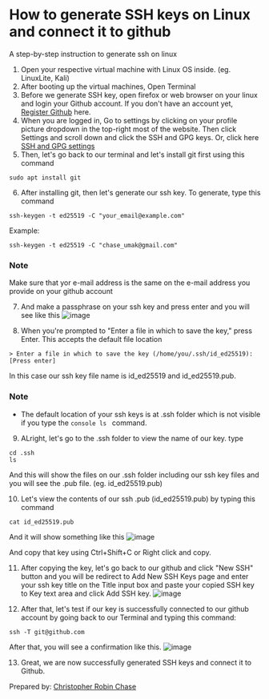 # How to generate SSH keys on Linux and connect it to github
A step-by-step instruction to generate ssh on linux

1. Open your respective virtual machine with Linux OS inside. (eg. LinuxLite, Kali)
2. After booting up the virtual machines, Open Terminal
3. Before we generate SSH key, open firefox or web browser on your linux and login your 
  Github account. If you don't have an account yet, [Register Github](https://github.com/signup) here.
4. When you are logged in, Go to settings by clicking on your profile picture dropdown in the top-right most of the website. Then click Settings and scroll down and click the SSH and GPG keys. Or, click here [SSH and GPG settings](https://github.com/settings/keys)
5. Then, let's go back to our terminal and let's install git first using this command

```console
sudo apt install git
```
6. After installing git, then let's generate our ssh key. To generate, type this command

```console
ssh-keygen -t ed25519 -C "your_email@example.com"
```
Example:
```console
ssh-keygen -t ed25519 -C "chase_umak@gmail.com"
```
### Note
Make sure that yor e-mail address is the same on the e-mail address you provide on your github account

7. And make a passphrase on your ssh key and press enter and you will see like this
![image](https://user-images.githubusercontent.com/43966456/133982262-d9a4ed04-26ca-4a07-8744-dd4f8082505e.png)

8. When you're prompted to "Enter a file in which to save the key," press Enter. This accepts the default file location
```console
> Enter a file in which to save the key (/home/you/.ssh/id_ed25519): [Press enter]
```
In this case our ssh key file name is id_ed25519 and id_ed25519.pub.

### Note
- The default location of your ssh keys is at .ssh folder which is not visible if you type the ```console ls ``` command. 

9. ALright, let's go to the .ssh folder to view the name of our key. type
```console
cd .ssh
ls
```
And this will show the files on our .ssh folder including our ssh key files and you will see the .pub file. (eg. id_ed25519.pub)

10. Let's view the contents of our ssh .pub (id_ed25519.pub) by typing this command
```console
cat id_ed25519.pub
```
And it will show something like this
![image](https://user-images.githubusercontent.com/43966456/133984239-31e7ea9a-69a4-4f88-8d29-2499f1e21272.png)

And copy that key using Ctrl+Shift+C or Right click and copy.

11. After copying the key, let's go back to our github and click "New SSH" button and you will be redirect to Add New SSH Keys page and enter your ssh key title on the Title input box and paste your copied SSH key to Key text area and click Add SSH key.
![image](https://user-images.githubusercontent.com/43966456/133984907-b965c4b8-cbac-4e4e-961c-318db91c02c8.png)

12. After that, let's test if our key is successfully connected to our github account by going back to our Terminal and typing this command:
```console
ssh -T git@github.com
```

After that, you will see a confirmation like this.
![image](https://user-images.githubusercontent.com/43966456/133985646-9c3d1dad-a8e9-46ce-ac82-d37fea2daa01.png)

13. Great, we are now successfully generated SSH keys and connect it to Github.



Prepared by: [Christopher Robin Chase](https://github.com/chrischase011)
